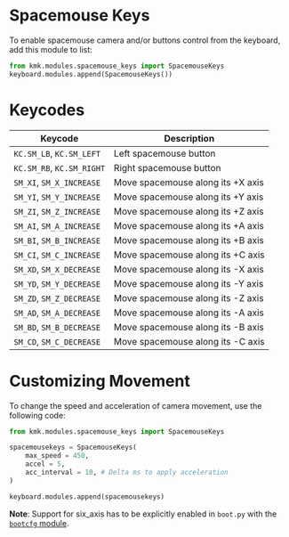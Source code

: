 # Spacemouse Keys

To enable spacemouse camera and/or buttons control from the keyboard, add this
module to list:

```python
from kmk.modules.spacemouse_keys import SpacemouseKeys
keyboard.modules.append(SpacemouseKeys())
```

# Keycodes

| Keycode                   | Description                          |
|---------------------------|--------------------------------------|
| `KC.SM_LB`, `KC.SM_LEFT`  | Left spacemouse button               |
| `KC.SM_RB`, `KC.SM_RIGHT` | Right spacemouse button              |
| `SM_XI`, `SM_X_INCREASE`  | Move spacemouse along its +X axis    |
| `SM_YI`, `SM_Y_INCREASE`  | Move spacemouse along its +Y axis    |
| `SM_ZI`, `SM_Z_INCREASE`  | Move spacemouse along its +Z axis    |
| `SM_AI`, `SM_A_INCREASE`  | Move spacemouse along its +A axis    |
| `SM_BI`, `SM_B_INCREASE`  | Move spacemouse along its +B axis    |
| `SM_CI`, `SM_C_INCREASE`  | Move spacemouse along its +C axis    |
| `SM_XD`, `SM_X_DECREASE`  | Move spacemouse along its -X axis    |
| `SM_YD`, `SM_Y_DECREASE`  | Move spacemouse along its -Y axis    |
| `SM_ZD`, `SM_Z_DECREASE`  | Move spacemouse along its -Z axis    |
| `SM_AD`, `SM_A_DECREASE`  | Move spacemouse along its -A axis    |
| `SM_BD`, `SM_B_DECREASE`  | Move spacemouse along its -B axis    |
| `SM_CD`, `SM_C_DECREASE`  | Move spacemouse along its -C axis    |

# Customizing Movement

To change the speed and acceleration of camera movement, use the following code:

```python
from kmk.modules.spacemouse_keys import SpacemouseKeys

spacemousekeys = SpacemouseKeys(
    max_speed = 450,
    accel = 5,
    acc_interval = 10, # Delta ms to apply acceleration
)

keyboard.modules.append(spacemousekeys)
```

**Note**:
Support for six_axis has to be explicitly
enabled in `boot.py` with the [`bootcfg` module](boot.md#six_axis).
